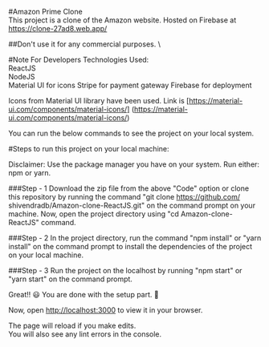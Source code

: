 #Amazon Prime Clone \
This project is a clone of the Amazon website. Hosted on Firebase at https://clone-27ad8.web.app/

##Don't use it for any commercial purposes. \

#Note For Developers
Technologies Used: \
ReactJS \
NodeJS \
Material UI for icons
Stripe for payment gateway
Firebase for deployment

Icons from Material UI library have been used. Link is [https://material-ui.com/components/material-icons/] (https://material-ui.com/components/material-icons/)

You can run the below commands to see the project on your local system.

#Steps to run this project on your local machine:

Disclaimer: Use the package manager you have on your system. Run either: npm or yarn.

###Step - 1
Download the zip file from the above "Code" option or clone this repository by running the command "git clone https://github.com/ shivendradb/Amazon-clone-ReactJS.git" on the command prompt on your machine.
Now, open the project directory using "cd Amazon-clone-ReactJS" command.

###Step - 2
In the project directory, run the command "npm install" or "yarn install" on the command prompt to install the dependencies of the project on your local machine.

###Step - 3
Run the project on the localhost by running "npm start" or "yarn start" on the command prompt.

Great!! 😃 You are done with the setup part. 🚀

Now, open [http://localhost:3000](http://localhost:3000) to view it in your browser.

The page will reload if you make edits.\
You will also see any lint errors in the console.
